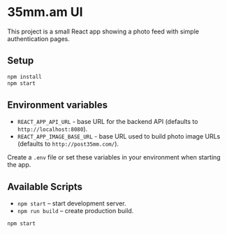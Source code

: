 # 35mm.am UI

This project is a small React app showing a photo feed with simple authentication pages.

## Setup

```bash
npm install
npm start
```

## Environment variables

- `REACT_APP_API_URL` - base URL for the backend API (defaults to `http://localhost:8080`).
- `REACT_APP_IMAGE_BASE_URL` - base URL used to build photo image URLs (defaults to `http://post35mm.com/`).

Create a `.env` file or set these variables in your environment when starting the app.

## Available Scripts

- `npm start` – start development server.
- `npm run build` – create production build.

```bash
npm start
```

